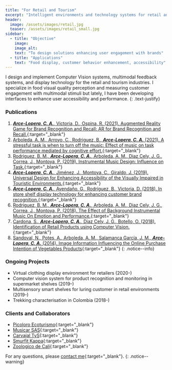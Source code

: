 ```yaml
---
title: "For Retail and Tourism"
excerpt: "Intelligent environments and technology systems for retail and tourism"
header:
  image: /assets/images/retail.jpg
  teaser: /assets/images/retail_small.jpg
sidebar:
  - title: "Objective"
    image: 
    image_alt: 
    text: "To design solutions enhancing user engagement with brands"
  - title: "Applications"
    text: "Food display, customer behavior enhancement, accessibility"
---
```

I design and implement Computer Vision systems, multimodal feedback systems, and display technology for the retail and
tourism industries. I specialize in food visual quality perception and measuring customer engagement with multimodal 
stimuli but lately, I have been developing interfaces to enhance user accessibility and performance.
{: .text-justify}

### Publications
1. [***Arce-Lopera, C. A.***, Victoria, D., Ospina, R. (2021). Augmented Reality Game for Brand Recognition and Recall: AR for Brand Recognition and Recall.](https://doi.org/10.1145/3411763.3451792){:target="_blank"}
2. [Arboleda, A. M., Arroyo, C., Rodriguez, B., ***Arce-Lopera, C. A.*** (2021). A stressful task is when to turn off the music: Effect of music on task performance mediated by cognitive effort.](https://doi.org/10.1177/0305735621996027){:target="_blank"}
3. [Rodriguez, B. M., ***Arce-Lopera, C. A.***, Arboleda, A. M., Diaz Cely, J. G., Correa, J., Montoya, P. (2019). Instrumental Music Design: Influence on Task.](https://doi.org/10.4018/978-1-5225-9069-9.ch015){:target="_blank"}
4. [***Arce-Lopera, C. A.***, Jiménez, J., Montoya, C., Giraldo, J. (2019). Universal Design for Enhancing Accessibility of the Visually Impaired in Touristic Environments.](https://doi.org/10.1007/978-3-030-20227-9_48){:target="_blank"}
5. [***Arce-Lopera, C. A.***, Avendaño, G., Rodríguez, B., Victoria, D. (2018). In store shelf display technology for enhancing customer brand recognition.](https://dl.acm.org/doi/10.1145/3292147.3292186){:target="_blank"}
6. [Rodriguez, B. M., ***Arce-Lopera, C. A.***, Arboleda, A. M., Diaz Cely, J. G., Correa, J., Montoya, P. (2018). The Effect of Background Instrumental Music On Emotion and Performance.](http://www.iadisportal.org/digital-library/the-effect-of-background-instrumental-music-on-emotion-and-performance){:target="_blank"}
7. [Cardona, S., ***Arce-Lopera, C. A.***, Diaz Cely, J. G., Botello, O. (2018). Identification of Retail Products using Computer Vision.](https://www.utb.edu.co/13ccc){:target="_blank"}
8. [Sandoval, N., Potes, A., Arboleda, A. M., Salamanca García, J. M., ***Arce-Lopera, C. A.*** (2014). Image Information Influencing the Online Purchase Intention of Vegetables Products](https://doi.org/10.18046/syt.v12i28.1750){:target="_blank"}
{: .notice--info}

### Ongoing Projects
- Virtual clothing display environment for retailers (2020-)
- Computer vision system for product recognition and monitoring in supermarket shelves (2019-)
- Multisensory smart shelves for luring customer in retail environments (2019-)
- Trekking characterisation in Colombia (2018-)

### Clients and Collaborators
- [Picoloro Ecoturismo](http://picoloro.co/){:target="_blank"}
- [Musicar SAS](https://musicar.com/){:target="_blank"}
- [Carvajal TyS](https://www.carvajaltys.com/){:target="_blank"}
- [Smurfit Kappa](https://www.smurfitkappa.com/co){:target="_blank"}
- [Zoologico de Cali](https://www.zoologicodecali.com.co/){:target="_blank"}
 
For any questions, please [contact me](https://forms.gle/63NYpG1siX6E4KGj8){:target="_blank"}.
{: .notice--warning}